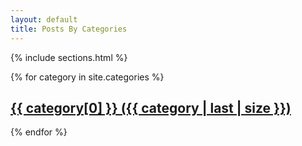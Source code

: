 ```yaml
---
layout: default
title: Posts By Categories
---
```


{% include sections.html %}

<div class="row">
  <div class="col-12">
      {% for category in site.categories %}
      <article class="post">
        <h2 class="post-title">
          <a href="/categories/{{ category[0] | downcase }}">
            {{ category[0] }} ({{ category | last | size }})
          </a>
        </h2>
      </article>      
      {% endfor %}
  </div>
</div>

